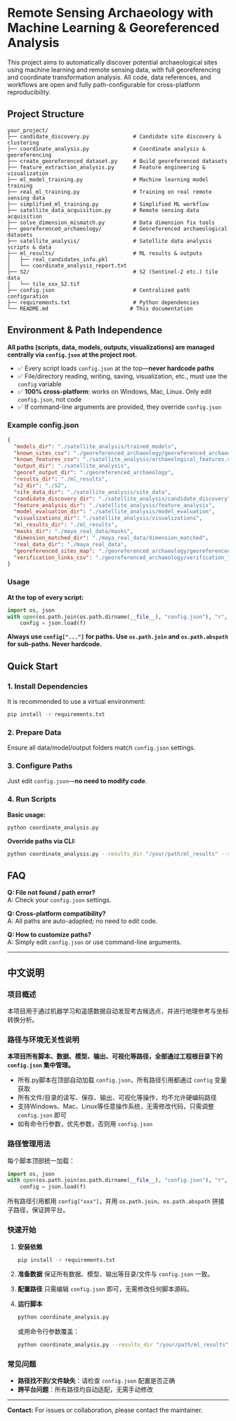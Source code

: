 # Remote Sensing Archaeology with Machine Learning & Georeferenced Analysis

This project aims to automatically discover potential archaeological sites using machine learning and remote sensing data, with full georeferencing and coordinate transformation analysis. All code, data references, and workflows are open and fully path-configurable for cross-platform reproducibility.

## Project Structure

```
your_project/
├── candidate_discovery.py              # Candidate site discovery & clustering
├── coordinate_analysis.py              # Coordinate analysis & georeferencing
├── create_georeferenced_dataset.py     # Build georeferenced datasets
├── feature_extraction_analysis.py      # Feature engineering & visualization
├── ml_model_training.py                # Machine learning model training
├── real_ml_training.py                 # Training on real remote sensing data
├── simplified_ml_training.py           # Simplified ML workflow
├── satellite_data_acquisition.py       # Remote sensing data acquisition
├── solve_dimension_mismatch.py         # Data dimension fix tools
├── georeferenced_archaeology/          # Georeferenced archaeological datasets
├── satellite_analysis/                 # Satellite data analysis scripts & data
├── ml_results/                         # ML results & outputs
│   ├── real_candidates_info.pkl
│   └── coordinate_analysis_report.txt
├── S2/                                 # S2 (Sentinel-2 etc.) tile data
│   └── tile_xxx_S2.tif
├── config.json                         # Centralized path configuration
├── requirements.txt                    # Python dependencies
└── README.md                          # This documentation
```

## Environment & Path Independence

**All paths (scripts, data, models, outputs, visualizations) are managed centrally via `config.json` at the project root.**

- ✅ Every script loads `config.json` at the top—**never hardcode paths**
- ✅ File/directory reading, writing, saving, visualization, etc., must use the `config` variable
- ✅ **100% cross-platform**: works on Windows, Mac, Linux. Only edit `config.json`, not code
- ✅ If command-line arguments are provided, they override `config.json`

### Example config.json

```json
{
  "models_dir": "./satellite_analysis/trained_models",
  "known_sites_csv": "./georeferenced_archaeology/georeferenced_archaeological_sites.csv",
  "known_features_csv": "./satellite_analysis/archaeological_features.csv",
  "output_dir": "./satellite_analysis",
  "georef_output_dir": "./georeferenced_archaeology",
  "results_dir": "./ml_results",
  "s2_dir": "./S2",
  "site_data_dir": "./satellite_analysis/site_data",
  "candidate_discovery_dir": "./satellite_analysis/candidate_discovery",
  "feature_analysis_dir": "./satellite_analysis/feature_analysis",
  "model_evaluation_dir": "./satellite_analysis/model_evaluation",
  "visualizations_dir": "./satellite_analysis/visualizations",
  "ml_results_dir": "./ml_results",
  "masks_dir": "./maya_real_data/masks",
  "dimension_matched_dir": "./maya_real_data/dimension_matched",
  "real_data_dir": "./maya_real_data",
  "georeferenced_sites_map": "./georeferenced_archaeology/georeferenced_sites_map.png",
  "verification_links_csv": "./georeferenced_archaeology/verification_links.csv"
}
```

### Usage

**At the top of every script:**

```python
import os, json
with open(os.path.join(os.path.dirname(__file__), "config.json"), "r", encoding="utf-8") as f:
    config = json.load(f)
```

**Always use `config["..."]` for paths. Use `os.path.join` and `os.path.abspath` for sub-paths. Never hardcode.**

## Quick Start

### 1. Install Dependencies

It is recommended to use a virtual environment:

```bash
pip install -r requirements.txt
```

### 2. Prepare Data

Ensure all data/model/output folders match `config.json` settings.

### 3. Configure Paths

Just edit `config.json`—**no need to modify code**.

### 4. Run Scripts

**Basic usage:**
```bash
python coordinate_analysis.py
```

**Override paths via CLI:**
```bash
python coordinate_analysis.py --results_dir "/your/path/ml_results" --s2_dir "/your/path/S2"
```

## FAQ

**Q: File not found / path error?**  
A: Check your `config.json` settings.

**Q: Cross-platform compatibility?**  
A: All paths are auto-adapted; no need to edit code.

**Q: How to customize paths?**  
A: Simply edit `config.json` or use command-line arguments.

---

## 中文说明

### 项目概述

本项目用于通过机器学习和遥感数据自动发现考古候选点，并进行地理参考与坐标转换分析。

### 路径与环境无关性说明

**本项目所有脚本、数据、模型、输出、可视化等路径，全部通过工程根目录下的 `config.json` 集中管理。**

- 所有.py脚本在顶部自动加载 `config.json`，所有路径引用都通过 `config` 变量获取
- 所有文件/目录的读写、保存、输出、可视化等操作，均不允许硬编码路径
- 支持Windows、Mac、Linux等任意操作系统，无需修改代码，只需调整 `config.json` 即可
- 如有命令行参数，优先参数，否则用 `config.json`

### 路径管理用法

每个脚本顶部统一加载：

```python
import os, json
with open(os.path.join(os.path.dirname(__file__), "config.json"), "r", encoding="utf-8") as f:
    config = json.load(f)
```

所有路径引用都用 `config["xxx"]`，并用 `os.path.join`、`os.path.abspath` 拼接子路径，保证跨平台。

### 快速开始

1. **安装依赖**
   ```bash
   pip install -r requirements.txt
   ```

2. **准备数据**
   保证所有数据、模型、输出等目录/文件与 `config.json` 一致。

3. **配置路径**
   只需编辑 `config.json` 即可，无需修改任何脚本源码。

4. **运行脚本**
   ```bash
   python coordinate_analysis.py
   ```
   或用命令行参数覆盖：
   ```bash
   python coordinate_analysis.py --results_dir "/your/path/ml_results" --s2_dir "/your/path/S2"
   ```

### 常见问题

- **路径找不到/文件缺失**：请检查 `config.json` 配置是否正确
- **跨平台问题**：所有路径均自动适配，无需手动修改

---

**Contact:** For issues or collaboration, please contact the maintainer.



